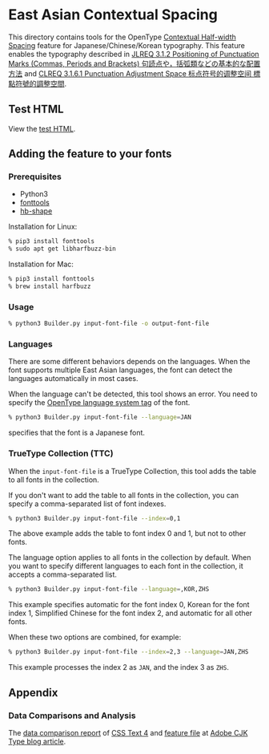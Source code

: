 # East Asian Contextual Spacing

This directory contains tools for
the OpenType [Contextual Half-width Spacing] feature
for Japanese/Chinese/Korean typography.
This feature enables the typography described in
[JLREQ 3.1.2 Positioning of Punctuation Marks (Commas, Periods and Brackets)
句読点や，括弧類などの基本的な配置方法](https://w3c.github.io/jlreq/#positioning_of_punctuation_marks)
and [CLREQ 3.1.6.1 Punctuation Adjustment Space
标点符号的调整空间 標點符號的調整空間](https://w3c.github.io/clreq/?lang=en#h-punctuation_adjustment_space).

[Contextual Half-width Spacing]: https://docs.microsoft.com/en-us/typography/opentype/spec/features_ae#tag-chws

## Test HTML

View the [test HTML].

[test HTML]: https://kojiishi.github.io/chws/test.html

## Adding the feature to your fonts

### Prerequisites

* Python3
* [fonttools]
* [hb-shape]

Installation for Linux:
```sh
% pip3 install fonttools
% sudo apt get libharfbuzz-bin
```
Installation for Mac:
```sh
% pip3 install fonttools
% brew install harfbuzz
```

[fonttools]: https://pypi.org/project/fonttools/
[hb-shape]: https://command-not-found.com/hb-shape

### Usage

```sh
% python3 Builder.py input-font-file -o output-font-file
```

### Languages

There are some different behaviors depends on the languages.
When the font supports multiple East Asian languages,
the font can detect the languages automatically in most cases.

When the language can't be detected, this tool shows an error.
You need to specify the [OpenType language system tag] of the font.

```sh
% python3 Builder.py input-font-file --language=JAN
```
specifies that the font is a Japanese font.

[OpenType language system tag]: https://docs.microsoft.com/en-us/typography/opentype/spec/languagetags

### TrueType Collection (TTC)

When the `input-font-file` is a TrueType Collection,
this tool adds the table to all fonts in the collection.

If you don't want to add the table to all fonts in the collection,
you can specify a comma-separated list of font indexes.

```sh
% python3 Builder.py input-font-file --index=0,1
```
The above example adds the table to font index 0 and 1, but not to other fonts.

The language option applies to all fonts in the collection by default.
When you want to specify different languages to each font in the collection,
it accepts a comma-separated list.
```sh
% python3 Builder.py input-font-file --language=,KOR,ZHS
```
This example specifies automatic for the font index 0,
Korean for the font index 1,
Simplified Chinese for the font index 2,
and automatic for all other fonts.

When these two options are combined, for example:
```sh
% python3 Builder.py input-font-file --index=2,3 --language=JAN,ZHS
```
This example processes the index 2 as `JAN`, and the index 3 as `ZHS`.

## Appendix

### Data Comparisons and Analysis

The [data comparison report]
of [CSS Text 4] and
[feature file] at [Adobe CJK Type blog article].

[data comparison report]: https://colab.research.google.com/github/kojiishi/contextual-spacing/blob/master/contextual_spacing_analysis.ipynb
[Adobe CJK Type blog article]: https://blogs.adobe.com/CCJKType/2018/04/contextual-spacing.html
[CSS Text 4]: https://drafts.csswg.org/css-text-4/#text-spacing-classes
[feature file]: http://blogs.adobe.com/CCJKType/files/2018/04/features.txt
